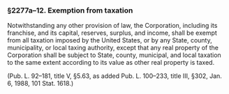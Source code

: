 ### §2277a–12. Exemption from taxation ###

Notwithstanding any other provision of law, the Corporation, including its franchise, and its capital, reserves, surplus, and income, shall be exempt from all taxation imposed by the United States, or by any State, county, municipality, or local taxing authority, except that any real property of the Corporation shall be subject to State, county, municipal, and local taxation to the same extent according to its value as other real property is taxed.

(Pub. L. 92–181, title V, §5.63, as added Pub. L. 100–233, title III, §302, Jan. 6, 1988, 101 Stat. 1618.)